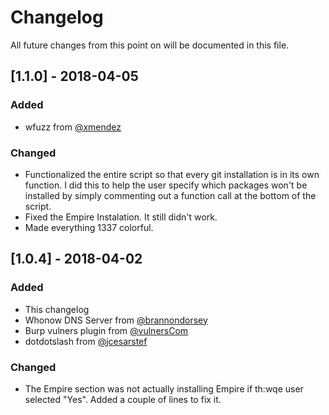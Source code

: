 # Changelog
All future changes from this point on will be documented in this file.

## [1.1.0] - 2018-04-05
### Added
- wfuzz from [@xmendez](https://github.com/xmendez/wfuzz)

### Changed
- Functionalized the entire script so that every git installation is in its own function. I did this to help the user specify which packages won't be installed by simply commenting out a function call at the bottom of the script.
- Fixed the Empire Instalation. It still didn't work.
- Made everything 1337 colorful. 

## [1.0.4] - 2018-04-02
### Added
- This changelog
- Whonow DNS Server from [@brannondorsey](https://github.com/brannondorsey)
- Burp vulners plugin from [@vulnersCom](https://github.com/vulnersCom)
- dotdotslash from [@jcesarstef](https://github.com/jcesarstef)

### Changed
- The Empire section was not actually installing Empire if th:wqe user selected "Yes". Added a couple of lines to fix it.

